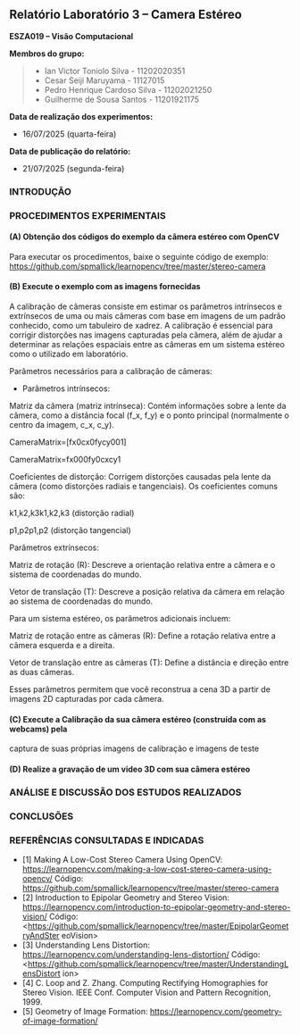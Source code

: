 ## Relatório Laboratório 3 – Camera Estéreo

**ESZA019 – Visão Computacional**

**Membros do grupo:**

> - Ian Victor Toniolo Silva - 11202020351
> - Cesar Seiji Maruyama - 11127015
> - Pedro Henrique Cardoso Silva - 11202021250
> - Guilherme de Sousa Santos - 11201921175

**Data de realização dos experimentos:**
- 16/07/2025 (quarta-feira)

**Data de publicação do relatório:**
- 21/07/2025 (segunda-feira)

### INTRODUÇÃO


### PROCEDIMENTOS EXPERIMENTAIS

#### (A) Obtenção dos códigos do exemplo da câmera estéreo com OpenCV

Para executar os procedimentos, baixe o seguinte código de exemplo: https://github.com/spmallick/learnopencv/tree/master/stereo-camera

#### (B) Execute o exemplo com as imagens fornecidas

A calibração de câmeras consiste em estimar os parâmetros intrínsecos e extrínsecos de uma ou mais câmeras com base em imagens de um padrão conhecido, como um tabuleiro de xadrez. A calibração é essencial para corrigir distorções nas imagens capturadas pela câmera, além de ajudar a determinar as relações espaciais entre as câmeras em um sistema estéreo como o utilizado em laboratório.

Parâmetros necessários para a calibração de câmeras:

- Parâmetros intrínsecos:

Matriz da câmera (matriz intrínseca): Contém informações sobre a lente da câmera, como a distância focal (f_x, f_y) e o ponto principal (normalmente o centro da imagem, c_x, c_y).

CameraMatrix=[fx0cx0fycy001]

CameraMatrix=​fx​00​0fy​0​cx​cy​1​
            
Coeficientes de distorção: Corrigem distorções causadas pela lente da câmera (como distorções radiais e tangenciais). Os coeficientes comuns são:

k1,k2,k3k1​,k2​,k3​ (distorção radial)

p1,p2p1​,p2​ (distorção tangencial)

Parâmetros extrínsecos:

Matriz de rotação (R): Descreve a orientação relativa entre a câmera e o sistema de coordenadas do mundo.

Vetor de translação (T): Descreve a posição relativa da câmera em relação ao sistema de coordenadas do mundo.

Para um sistema estéreo, os parâmetros adicionais incluem:

Matriz de rotação entre as câmeras (R): Define a rotação relativa entre a câmera esquerda e a direita.

Vetor de translação entre as câmeras (T): Define a distância e direção entre as duas câmeras.

Esses parâmetros permitem que você reconstrua a cena 3D a partir de imagens 2D capturadas por cada câmera.

#### (C) Execute a Calibração da sua câmera estéreo (construída com as webcams) pela
captura de suas próprias imagens de calibração e imagens de teste

#### (D) Realize a gravação de um video 3D com sua câmera estéreo

### ANÁLISE E DISCUSSÃO DOS ESTUDOS REALIZADOS


### CONCLUSÕES


### REFERÊNCIAS CONSULTADAS E INDICADAS

- [1] Making A Low-Cost Stereo Camera Using OpenCV:
<https://learnopencv.com/making-a-low-cost-stereo-camera-using-opencv/>
Código: <https://github.com/spmallick/learnopencv/tree/master/stereo-camera>
- [2] Introduction to Epipolar Geometry and Stereo Vision:
<https://learnopencv.com/introduction-to-epipolar-geometry-and-stereo-vision/>
Código:
<https://github.com/spmallick/learnopencv/tree/master/EpipolarGeometryAndSter
eoVision>
- [3] Understanding Lens Distortion:
<https://learnopencv.com/understanding-lens-distortion/>
Código:
<https://github.com/spmallick/learnopencv/tree/master/UnderstandingLensDistort
ion>
- [4] C. Loop and Z. Zhang. Computing Rectifying Homographies for Stereo Vision.
IEEE Conf. Computer Vision and Pattern Recognition, 1999.
- [5] Geometry of Image Formation:
<https://learnopencv.com/geometry-of-image-formation/>
